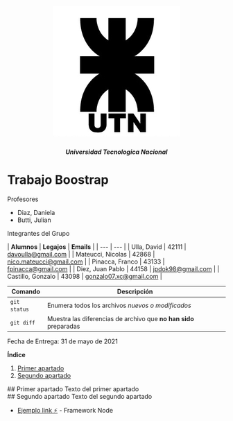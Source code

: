 <h1 align="center">
  <img src="Utilidades/Logo UTN.png" alt="logo_utn">
</h1>
<h5 align="center">Universidad Tecnologica Nacional</h5>


# Trabajo Boostrap

Profesores
* Diaz, Daniela
* Butti, Julian

Integrantes del Grupo

| **Alumnos** |  **Legajos** | **Emails** |
| --- | --- |
| Ulla, David | 42111 | davoulla@gmail.com |
| Mateucci, Nicolas | 42868 | nico.mateucci@gmail.com |
| Pinacca, Franco | 43133 | fpinacca@gmail.com |
| Diez, Juan Pablo | 44158  | jpdok98@gmail.com |
| Castillo, Gonzalo | 43098 | gonzalo07.xc@gmail.com |

| Comando | Descripción |
| --- | --- |
| `git status` | Enumera todos los archivos *nuevos o modificados* |
| `git diff` | Muestra las diferencias de archivo que **no han sido** preparadas |

Fecha de Entrega: 31 de mayo de 2021


**Índice**
1. [Primer apartado](#id1)
2. [Segundo apartado](#id2)


<div id='id1' />
## Primer apartado
Texto del primer apartado


<div id='id2' />
## Segundo apartado
Texto del segundo apartado



* [Ejemplo link ️️️️️⚡️](https://nodejs.org/es/) - Framework Node
